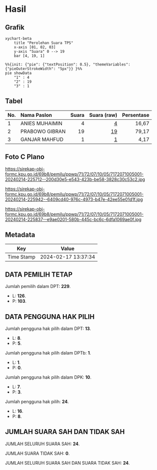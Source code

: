 # Hasil

## Grafik

```mermaid
xychart-beta
    title "Perolehan Suara TPS"
    x-axis [01, 02, 03]
    y-axis "Suara" 0 --> 19
    bar [4, 19, 1]
```

```mermaid
%%{init: {"pie": {"textPosition": 0.5}, "themeVariables": {"pieOuterStrokeWidth": "5px"}} }%%
pie showData
    "1" : 4
    "2" : 19
    "3" : 1
```

## Tabel

| No. | Nama Paslon    | Suara | Suara (raw) | Persentase |
|:--- |:-------------- | -----:| -----------:| ----------:|
| 1   | ANIES MUHAIMIN | 4     | [4][p-1]    | 16,67      |
| 2   | PRABOWO GIBRAN | 19    | [19][p-2]   | 79,17      |
| 3   | GANJAR MAHFUD  | 1     | [1][p-3]    | 4,17       |


[p-1]: https://github.com/gigit-pemilu/pemilu-2024-71-sulawesi-utara/blob/main/pilpres/hitung-suara/sub/71-sulawesi-utara/sub/72-kota-bitung/sub/07-maesa/sub/1005-bitung-timur/sub/001-tps/sub/paslon-1.txt
[p-2]: https://github.com/gigit-pemilu/pemilu-2024-71-sulawesi-utara/blob/main/pilpres/hitung-suara/sub/71-sulawesi-utara/sub/72-kota-bitung/sub/07-maesa/sub/1005-bitung-timur/sub/001-tps/sub/paslon-2.txt
[p-3]: https://github.com/gigit-pemilu/pemilu-2024-71-sulawesi-utara/blob/main/pilpres/hitung-suara/sub/71-sulawesi-utara/sub/72-kota-bitung/sub/07-maesa/sub/1005-bitung-timur/sub/001-tps/sub/paslon-3.txt

## Foto C Plano

https://sirekap-obj-formc.kpu.go.id/69b8/pemilu/ppwp/71/72/07/10/05/7172071005001-20240214-225712--200d30e5-e543-423b-be58-3828c30c53c2.jpg

https://sirekap-obj-formc.kpu.go.id/69b8/pemilu/ppwp/71/72/07/10/05/7172071005001-20240214-225942--6409cd40-976c-4973-b47e-42ee55e01d1f.jpg

https://sirekap-obj-formc.kpu.go.id/69b8/pemilu/ppwp/71/72/07/10/05/7172071005001-20240214-225837--e9ae0201-580b-445c-bc6c-6dfa1069ae0f.jpg


## Metadata

| Key        | Value               |
| ---------- | ------------------- |
| Time Stamp | 2024-02-17 13:37:34 |


## DATA PEMILIH TETAP

Jumlah pemilih dalam DPT: **229**.
 * L: **126**.
 * P: **103**.

## DATA PENGGUNA HAK PILIH

Jumlah pengguna hak pilih dalam DPT: **13**.
 * L: **8**.
 * P: **5**.

Jumlah pengguna hak pilih dalam DPTb: **1**.
 * L: **1**.
 * P: **0**.

Jumlah pengguna hak pilih dalam DPK: **10**.
 * L: **7**.
 * P: **3**.

Jumlah pengguna hak pilih: **24**.
 * L: **16**.
 * P: **8**.

## JUMLAH SUARA SAH DAN TIDAK SAH

JUMLAH SELURUH SUARA SAH: **24**.

JUMLAH SUARA TIDAK SAH: **0**.

JUMLAH SELURUH SUARA SAH DAN SUARA TIDAK SAH: **24**.


